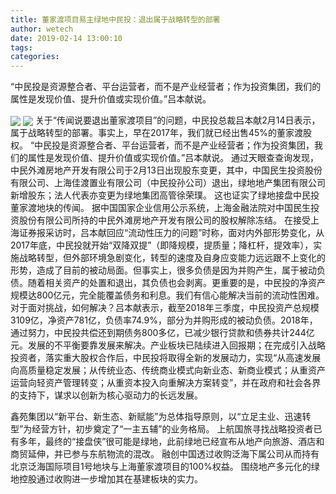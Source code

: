 ```yaml
---
title: 董家渡项目易主绿地中民投：退出属于战略转型的部署
author: wetech
date: 2019-02-14 13:00:10
tags: 
categories: 
---
```

“中民投是资源整合者、平台运营者，而不是产业经营者；作为投资集团，我们的属性是发现价值、提升价值或实现价值。”吕本献说。
<!-- more -->
<img align="center" border="0" src="https://imgcdn.yicai.com/uppics/images/2019/02/9e6bdd3ebd307572607f971774b39cbf.jpg" />
<img align="center" border="0" src="https://imgcdn.yicai.com/uppics/images/2019/02/70c43d321a23d3ab0d1d634a70d90068.jpg" />
关于“传闻说要退出董家渡项目”的问题，中民投总裁吕本献2月14日表示，属于战略转型的部署。事实上，早在2017年，我们就已经出售45%的董家渡股权。
“中民投是资源整合者、平台运营者，而不是产业经营者；作为投资集团，我们的属性是发现价值、提升价值或实现价值。”吕本献说。
通过天眼查查询发现，中民外滩房地产开发有限公司于2月13日出现股东变更，其中，中国民生投资股份有限公司、上海佳渡置业有限公司（中民投孙公司）退出，绿地地产集团有限公司新增股东；法人代表亦变更为绿地集团高管徐荣璞。 这也证实了绿地接盘中民投董家渡地块的传闻。
据中国国家企业信用公示系统，上海金融法院对中国民生投资股份有限公司所持的中民外滩房地产开发有限公司的股权解除冻结。
在接受上海证券报采访时，吕本献回应“流动性压力的问题”时称，面对内外部形势变化，从2017年底，中民投就开始“双降双提”（即降规模，提质量；降杠杆，提效率），实施战略转型，但外部环境急剧变化，转型的速度及自身应变能力远远跟不上变化的形势，造成了目前的被动局面。但事实上，很多负债是因为并购产生，属于被动负债。随着相关资产的处置和退出，其负债也会剥离。更重要的是，中民投的净资产规模达800亿元，完全能覆盖债务和利息。我们有信心能解决当前的流动性困难。
对于面对挑战，如何解决？吕本献表示，截至2018年三季度，中民投资产总规模3109亿，净资产781亿，负债率74.9%，部分为并购形成的被动负债。2018年，通过努力，中民投共偿还到期债务800多亿，已减少银行贷款和债券共计244亿元。发展的不平衡要靠发展来解决。产业板块已陆续进入回报期；在完成引入战略投资者，落实重大股权合作后，中民投将取得全新的发展动力，实现“从高速发展向高质量稳定发展；从传统业态、传统商业模式向新业态、新商业模式；从重资产运营向轻资产管理转变；从重资本投入向重解决方案转变”，并在政府和社会各界的支持下，谋求以创新为核心驱动力的长远发展。
 
 
鑫苑集团以“新平台、新生态、新赋能”为总体指导原则，以“立足主业、迅速转型”为经营方针，初步奠定了“一主五辅”的业务格局。
上航国旅寻找战略投资者已有多年，最终的“接盘侠”很可能是绿地，此前绿地已经宣布从地产向旅游、酒店和商贸延伸，并已参与东航物流的混改。
融创中国透过收购泛海下属公司从而持有北京泛海国际项目1号地块与上海董家渡项目的100%权益。
围绕地产多元化的绿地控股通过收购进一步增加其在基建板块的实力。

